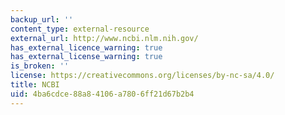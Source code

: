 ```yaml
---
backup_url: ''
content_type: external-resource
external_url: http://www.ncbi.nlm.nih.gov/
has_external_licence_warning: true
has_external_license_warning: true
is_broken: ''
license: https://creativecommons.org/licenses/by-nc-sa/4.0/
title: NCBI
uid: 4ba6cdce-88a8-4106-a780-6ff21d67b2b4
---
```

